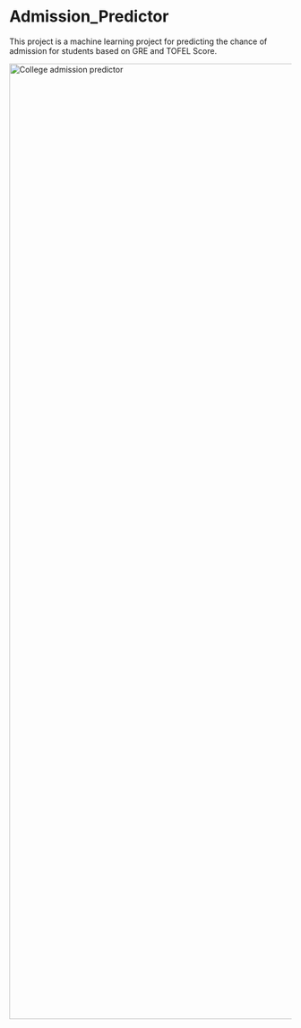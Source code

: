 # Admission_Predictor

This project is a machine learning project for predicting the chance of admission for students based on GRE and TOFEL Score.


<img width="1703" alt="College admission predictor" src="https://github.com/cowboy-bebop7/Admission_Predictor/assets/113116323/8d723763-a9b0-47fd-a924-cd68d0b4f75f">
